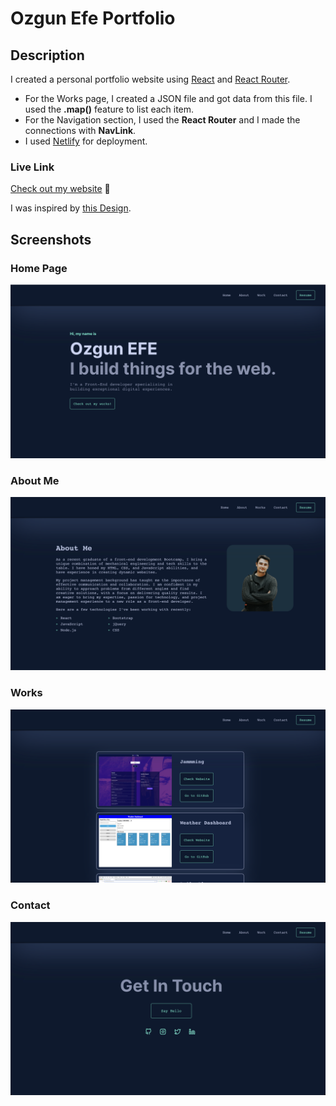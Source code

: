 # Ozgun Efe Portfolio
## Description
I created a personal portfolio website using [React](https://create-react-app.dev/) and [React Router](https://reactrouter.com/en/main/start/tutorial).

- For the Works page, I created a JSON file and got data from this file. I used the **.map()** feature to list each item.
- For the Navigation section, I used the **React Router** and I made the connections with **NavLink**.
- I used [Netlify](https://www.netlify.com/) for deployment.

### Live Link
[Check out my website](https://silver-hummingbird-171dad.netlify.app/) :rocket:

I was inspired by [this Design](https://brittanychiang.com/).

## Screenshots
### Home Page
![Home Page](./src/Screenshots/Homepage.png)
### About Me
![About Me](./src/Screenshots/About-Me.png)
### Works
![Works](./src/Screenshots/works.png)
### Contact
![Contact](./src/Screenshots/contact.png)
